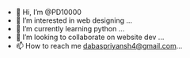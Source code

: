 - 👋 Hi, I’m @PD10000
- 👀 I’m interested in web designing ...
- 🌱 I’m currently learning python ...
- 💞️ I’m looking to collaborate on website dev  ...
- 📫 How to reach me dabaspriyansh4@gmail.com...

<!---
PD10000/PD10000 is a ✨ special ✨ repository because its `README.md` (this file) appears on your GitHub profile.
You can click the Preview link to take a look at your changes.
--->
